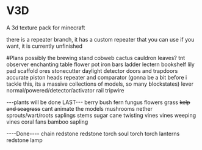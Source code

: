 # V3D
A 3d texture pack for minecraft

there is a repeater branch, it has a custom repeater that you can use if you want, it is currently unfinished

#Plans
possibly the brewing stand
cobweb
cactus
cauldron
leaves?
tnt
observer
enchanting table
flower pot
iron bars
ladder
lectern
bookshelf
lily pad
scaffold
ores
stonecutter
daylight detector
doors and trapdoors
accurate piston heads
repeater and comparator (gonna be a bit before i tackle this, its a massive collections of models, so many blockstates)
lever
normal/powered/detector/activator rail
tripwire

---plants will be done LAST---
berry bush
fern
fungus
flowers
grass
~~kelp and seagrass~~ cant animate the models
mushrooms
nether sprouts/wart/roots
saplings
stems
sugar cane
twisting vines
vines
weeping vines
coral fans
bamboo sapling


----Done----
chain
redstone
redstone torch
soul torch
torch
lanterns
redstone lamp
